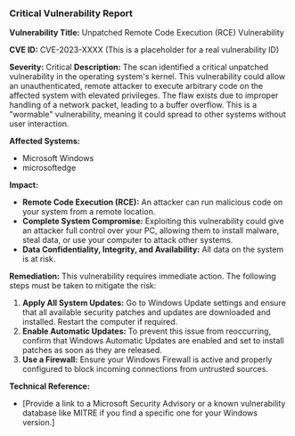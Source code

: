 
### Critical Vulnerability Report

**Vulnerability Title:** Unpatched Remote Code Execution (RCE) Vulnerability

**CVE ID:** CVE-2023-XXXX (This is a placeholder for a real vulnerability ID)

**Severity:** Critical
**Description:**
The scan identified a critical unpatched vulnerability in the operating system's kernel. This vulnerability could allow an unauthenticated, remote attacker to execute arbitrary code on the affected system with elevated privileges. The flaw exists due to improper handling of a network packet, leading to a buffer overflow. This is a "wormable" vulnerability, meaning it could spread to other systems without user interaction.

**Affected Systems:**
* Microsoft Windows 
* microsoftedge

**Impact:**
* **Remote Code Execution (RCE):** An attacker can run malicious code on your system from a remote location.
* **Complete System Compromise:** Exploiting this vulnerability could give an attacker full control over your PC, allowing them to install malware, steal data, or use your computer to attack other systems.
* **Data Confidentiality, Integrity, and Availability:** All data on the system is at risk.

**Remediation:**
This vulnerability requires immediate action. The following steps must be taken to mitigate the risk:

1.  **Apply All System Updates:** Go to Windows Update settings and ensure that all available security patches and updates are downloaded and installed. Restart the computer if required.
2.  **Enable Automatic Updates:** To prevent this issue from reoccurring, confirm that Windows Automatic Updates are enabled and set to install patches as soon as they are released.
3.  **Use a Firewall:** Ensure your Windows Firewall is active and properly configured to block incoming connections from untrusted sources.

**Technical Reference:**
* [Provide a link to a Microsoft Security Advisory or a known vulnerability database like MITRE if you find a specific one for your Windows version.]
```
